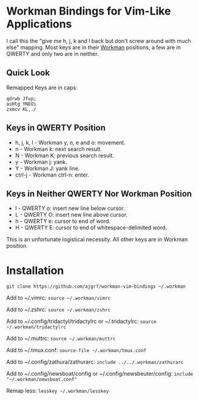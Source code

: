 # Workman Bindings for Vim-Like Applications

I call this the "give me h, j, k and l back but don't screw around with much
else" mapping.  Most keys are in their [Workman](https://workmanlayout.org/)
positions, a few are in QWERTY and only two are in neither.

## Quick Look

Remapped Keys are in caps:

    qdrwb Jfup;
    asHtg YNEOi
    zxmcv KL,./

## Keys in QWERTY Position

 * h, j, k, l - Workman y, n, e and o: movement.
 * n - Workman k: next search result.
 * N - Workman K: previous search result.
 * y - Workman j: yank.
 * Y - Workman J: yank line.
 * ctrl-j - Workman ctrl-n: enter.

## Keys in Neither QWERTY Nor Workman Position

 * l - QWERTY o: insert new line below cursor.
 * L - QWERTY O: insert new line above cursor.
 * h - QWERTY e: cursor to end of word.
 * H - QWERTY E: cursor to end of whitespace-delimited word.

This is an unfortunate logistical necessity. All other keys are in Workman
position.

# Installation

    git clone https://github.com/ajgrf/workman-vim-bindings ~/.workman

Add to ~/.vimrc: `source ~/.workman/vimrc`

Add to ~/.zshrc: `source ~/.workman/zshrc`

Add to ~/.config/tridactyl/tridactylrc or ~/.tridactylrc:
`source ~/.workman/tridactylrc`

Add to ~/.muttrc: `source ~/.workman/muttrc`

Add to ~/.tmux.conf: `source-file ~/.workman/tmux.conf`

Add to ~/.config/zathura/zathurarc: `include ../../.workman/zathurarc`

Add to ~/.config/newsboat/config or ~/.config/newsbeuter/config:
`include "~/.workman/newsboat.conf"`

Remap less: `lesskey ~/.workman/lesskey`
